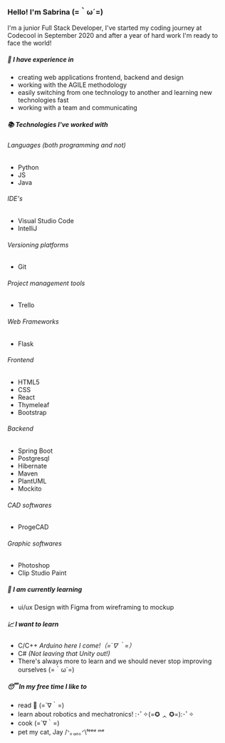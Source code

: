 ### Hello! I'm Sabrina 	(=｀ω´=)

I'm a junior Full Stack Developer, I've started my coding journey at Codecool in September 2020 and after a year of hard work I'm ready to face the world!

##### :briefcase:  I have experience in
- creating web applications frontend, backend and design
- working with the AGILE methodology
- easily switching from one technology to another and learning new technologies fast
- working with a team and communicating

##### :books: Technologies I've worked with

###### Languages (both programming and not)
- Python
- JS
- Java

###### IDE's
- Visual Studio Code
- IntelliJ

###### Versioning platforms
- Git

###### Project management tools
- Trello

###### Web Frameworks
- Flask

###### Frontend 
- HTML5
- CSS
- React
- Thymeleaf
- Bootstrap

###### Backend
- Spring Boot
- Postgresql
- Hibernate
- Maven
- PlantUML
- Mockito

###### CAD softwares
- ProgeCAD

###### Graphic softwares
- Photoshop
- Clip Studio Paint

##### :monocle_face: I am currently learning
- ui/ux Design with Figma from wireframing to mockup

##### :chart_with_upwards_trend: I want to learn
- C/C++ *Arduino here I come!（=´∇｀=）*
- C# *(Not leaving that Unity out!)*
- There's always more to learn and we should never stop improving ourselves (=｀ω´=)

##### :sleeping: In my free time I like to
- read :open_book: (=´∇｀=)
- learn about robotics and mechatronics! :･ﾟ✧(=✪ ᆺ ✪=):･ﾟ✧
- cook (=´∇｀=)
- pet my cat, Jay /ᐠ｡ퟑ｡ᐟ\ᶠᵉᵉᵈ ᵐᵉ
